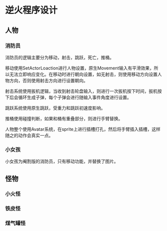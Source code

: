 # 逆火程序设计

## 人物

### 消防员

消防员的逻辑主要分为移动，射击，跳跃，死亡，推桶。

移动使用SetActorLoaction进行人物设置，原生Movement输入有平滑效果，所以无法立即响应变化。在移动时进行朝向设置，如无射击，则使用移动方向设置人物方向，否则使用射击方向进行设置朝向。

射击系统使用扳机逻辑，当收到射击轮盘输入，则进行一次扳机按下时间，扳机按下后会循环生成子弹，每个子弹会进行随输入事件角度进行设置。

跳跃系统使用原生跳跃，受重力和跳跃初速度影响。

推桶使用碰撞判断，如果和桶有重叠部分，则进行手臂替换。

人物整个使用Avatar系统，在sprite上进行插槽打孔，然后将手臂插入插槽，这样随之的动作会真实一点。

### 小女孩

小女孩为阉割版的消防员，只有移动功能，并替换了图片。

## 怪物

### 小火怪

### 铁皮怪

### 煤气罐怪

